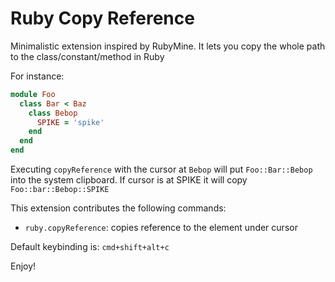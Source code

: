 # Ruby Copy Reference

Minimalistic extension inspired by RubyMine.
It lets you copy the whole path to the class/constant/method in Ruby

For instance:
```ruby
module Foo
  class Bar < Baz
    class Bebop
      SPIKE = 'spike'
    end
  end
end
```
Executing `copyReference` with the cursor at `Bebop` will put `Foo::Bar::Bebop` into the system clipboard.
If cursor is at SPIKE it will copy `Foo::bar::Bebop::SPIKE`

This extension contributes the following commands:

* `ruby.copyReference`: copies reference to the element under cursor

Default keybinding is: `cmd+shift+alt+c`

Enjoy!
